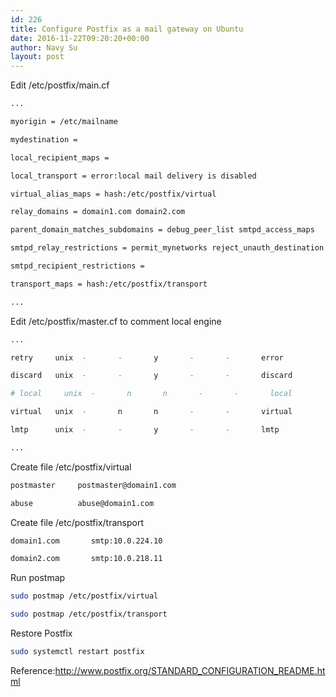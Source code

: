 ```yaml
---
id: 226
title: Configure Postfix as a mail gateway on Ubuntu
date: 2016-11-22T09:20:20+00:00
author: Navy Su
layout: post
---
```

Edit /etc/postfix/main.cf

```bash
...

myorigin = /etc/mailname

mydestination =

local_recipient_maps =

local_transport = error:local mail delivery is disabled

virtual_alias_maps = hash:/etc/postfix/virtual

relay_domains = domain1.com domain2.com

parent_domain_matches_subdomains = debug_peer_list smtpd_access_maps

smtpd_relay_restrictions = permit_mynetworks reject_unauth_destination

smtpd_recipient_restrictions =

transport_maps = hash:/etc/postfix/transport

...
```

Edit /etc/postfix/master.cf to comment local engine

```bash
...

retry     unix  -       -       y       -       -       error

discard   unix  -       -       y       -       -       discard

# local     unix  -       n       n       -       -       local

virtual   unix  -       n       n       -       -       virtual

lmtp      unix  -       -       y       -       -       lmtp

...
```

Create file /etc/postfix/virtual

```bash
postmaster     postmaster@domain1.com

abuse          abuse@domain1.com
```

Create file /etc/postfix/transport

```bash
domain1.com       smtp:10.0.224.10

domain2.com       smtp:10.0.218.11
```

Run postmap

```bash
sudo postmap /etc/postfix/virtual

sudo postmap /etc/postfix/transport
```

Restore Postfix

```bash
sudo systemctl restart postfix
```

Reference:<a href="http://www.postfix.org/STANDARD_CONFIGURATION_README.html" target="_blank">http://www.postfix.org/STANDARD_CONFIGURATION_README.html</a>